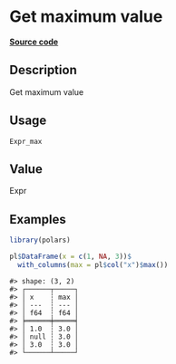 
# Get maximum value

[**Source code**](https://github.com/pola-rs/r-polars/tree/main/R/#L)

## Description

Get maximum value

## Usage

<pre><code class='language-R'>Expr_max
</code></pre>

## Value

Expr

## Examples

``` r
library(polars)

pl$DataFrame(x = c(1, NA, 3))$
  with_columns(max = pl$col("x")$max())
```

    #> shape: (3, 2)
    #> ┌──────┬─────┐
    #> │ x    ┆ max │
    #> │ ---  ┆ --- │
    #> │ f64  ┆ f64 │
    #> ╞══════╪═════╡
    #> │ 1.0  ┆ 3.0 │
    #> │ null ┆ 3.0 │
    #> │ 3.0  ┆ 3.0 │
    #> └──────┴─────┘
